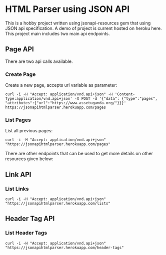 # HTML Parser using JSON API

This is a hobby project written using jsonapi-resources gem that using JSON api specification. A demo of project is current hosted on heroku here. This project main includes two main api endpoints.

## Page API
There are two api calls available.
### Create Page
Create a new page, accepts url variable as parameter:

```curl -i -H "Accept: application/vnd.api+json" -H 'Content-Type:application/vnd.api+json' -X POST -d '{"data": {"type":"pages", "attributes":{"url":"https://www.assetuganda.org/"}}}' https://jsonapihtmlparser.herokuapp.com/pages```

### List Pages
List all previous pages:

```curl -i -H "Accept: application/vnd.api+json" "https://jsonapihtmlparser.herokuapp.com/pages"```

There are other endpoints that can be used to get more details on other resources given below:

##  Link API
### List Links
```curl -i -H "Accept: application/vnd.api+json" "https://jsonapihtmlparser.herokuapp.com/lists"```

##  Header Tag API
### List Header Tags
```curl -i -H "Accept: application/vnd.api+json" "https://jsonapihtmlparser.herokuapp.com/header-tags"```